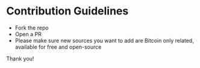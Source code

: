 # Contribution Guidelines

- Fork the repo
- Open a PR
- Please make sure new sources you want to add are Bitcoin only related, available for free and open-source

Thank you!
